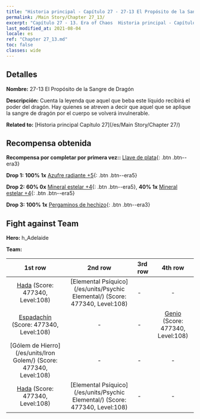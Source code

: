 ```yaml
---
title: "Historia principal - Capítulo 27 - 27-13 El Propósito de la Sangre de Dragón"
permalink: /Main Story/Chapter 27_13/
excerpt: "Capítulo 27 - 13. Era of Chaos  Historia principal - Capítulo 27_13. 27-13 El Propósito de la Sangre de Dragón"
last_modified_at: 2021-08-04
locale: es
ref: "Chapter 27_13.md"
toc: false
classes: wide
---
```


## Detalles

 **Nombre:** 27-13 El Propósito de la Sangre de Dragón

 **Descripción:** Cuenta la leyenda que aquel que beba este líquido recibirá el poder del dragón. Hay quienes se atreven a decir que aquel que se aplique la sangre de dragón por el cuerpo se volverá invulnerable.

 **Related to:** [Historia principal Capítulo 27](/es/Main Story/Chapter 27/)

## Recompensa obtenida

 **Recompensa por completar por primera vez::** [Llave de plata](/ItemsES/con_693/){: .btn .btn--era3}

 **Drop 1:** **100% 1x** [Azufre radiante +5](/ItemsES/mat_99/){: .btn .btn--era5}

 **Drop 2:** **60% 0x** [Mineral estelar +4](/ItemsES/mat_89/){: .btn .btn--era5}, **40% 1x** [Mineral estelar +4](/ItemsES/mat_89/){: .btn .btn--era5}

 **Drop 3:** **100% 1x** [Pergaminos de hechizo](/ItemsES/con_694/){: .btn .btn--era3}


## Fight against Team
 **Hero:** h_Adelaide

 **Team:**


  | 1st row | 2nd row | 3rd row | 4th row |
  |:----:|:----:|:----|:----:|
  | [Hada](/es/units/Sprite/) (Score: 477340, Level:108)  | [Elemental Psíquico](/es/units/Psychic Elemental/) (Score: 477340, Level:108)  | - | - |
  | [Espadachín](/es/units/Swordsman/) (Score: 477340, Level:108)  | - | - | [Genio](/es/units/Genie/) (Score: 477340, Level:108)  |
  | [Gólem de Hierro](/es/units/Iron Golem/) (Score: 477340, Level:108)  | - | - | - |
  | [Hada](/es/units/Sprite/) (Score: 477340, Level:108)  | [Elemental Psíquico](/es/units/Psychic Elemental/) (Score: 477340, Level:108)  | - | - |


